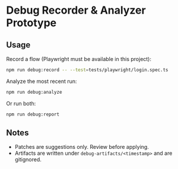 Debug Recorder & Analyzer Prototype
=================================

Usage
-----

Record a flow (Playwright must be available in this project):

```bash
npm run debug:record -- --test=tests/playwright/login.spec.ts
```

Analyze the most recent run:

```bash
npm run debug:analyze
```

Or run both:

```bash
npm run debug:report
```

Notes
-----
- Patches are suggestions only. Review before applying.
- Artifacts are written under `debug-artifacts/<timestamp>` and are gitignored.
